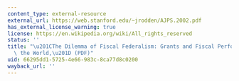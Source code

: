 ```yaml
---
content_type: external-resource
external_url: https://web.stanford.edu/~jrodden/AJPS.2002.pdf
has_external_license_warning: true
license: https://en.wikipedia.org/wiki/All_rights_reserved
status: ''
title: "\u201CThe Dilemma of Fiscal Federalism: Grants and Fiscal Performance around\
  \ the World,\u201D (PDF)"
uid: 66295dd1-5725-4e66-983c-8ca77d8c0200
wayback_url: ''
---
```

